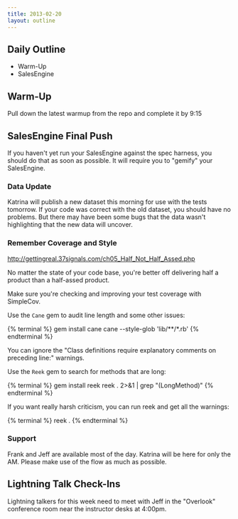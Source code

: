 ```yaml
---
title: 2013-02-20
layout: outline
---
```


## Daily Outline

* Warm-Up
* SalesEngine

## Warm-Up

Pull down the latest warmup from the repo and complete it by 9:15

## SalesEngine Final Push

If you haven't yet run your SalesEngine against the spec harness, you should do that as soon as possible. It will require you to "gemify" your SalesEngine.

### Data Update

Katrina will publish a new dataset this morning for use with the tests tomorrow. If your code was correct with the old dataset, you should have no problems. But there may have been some bugs that the data wasn't highlighting that the new data will uncover.

### Remember Coverage and Style

http://gettingreal.37signals.com/ch05_Half_Not_Half_Assed.php

No matter the state of your code base, you're better off delivering half a product than a half-assed product.

Make sure you're checking and improving your test coverage with SimpleCov.

Use the `Cane` gem to audit line length and some other issues:

{% terminal %}
gem install cane
cane --style-glob 'lib/**/*.rb'
{% endterminal %}

You can ignore the "Class definitions require explanatory comments on preceding line:" warnings.

Use the `Reek` gem to search for methods that are long:

{% terminal %}
gem install reek
reek . 2>&1 | grep "(LongMethod)"
{% endterminal %}

If you want really harsh criticism, you can run reek and get all the warnings:

{% terminal %}
reek .
{% endterminal %}

### Support

Frank and Jeff are available most of the day. Katrina will be here for only the AM. Please make use of the flow as much as possible.

## Lightning Talk Check-Ins

Lightning talkers for this week need to meet with Jeff in the "Overlook" conference room near the instructor desks at 4:00pm.
